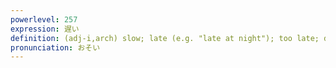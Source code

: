```yaml
---
powerlevel: 257
expression: 遅い
definition: (adj-i,arch) slow; late (e.g. "late at night"); too late; dull; stupid; (P)
pronunciation: おそい
---
```

